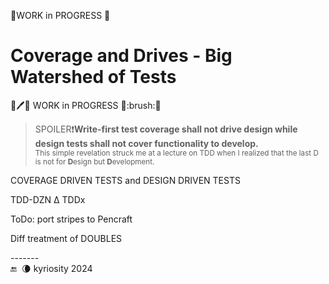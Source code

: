 :construction:WORK in PROGRESS :construction:

# Coverage and Drives - Big Watershed of Tests

🚧:pen:🚧 WORK in PROGRESS 🚧:brush:🚧

> SPOILER❗**Write-first test coverage shall not drive design while design tests shall not cover functionality to develop.**\
<sub>This simple revelation struck me at a lecture on TDD when I realized that the last D is not for **D**esign but **D**evelopment.</sub>

COVERAGE DRIVEN TESTS and DESIGN DRIVEN TESTS

TDD-DZN Δ
TDDx

ToDo: port stripes to Pencraft


Diff treatment of DOUBLES


\-------\
 🔚 &nbsp;🌘 kyriosity 2024
